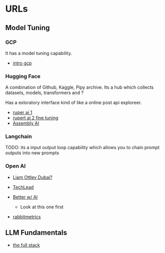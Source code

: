 # URLs

## Model Tuning

### GCP

It has a model tuning capability.

* [intro gcp](https://youtu.be/4A4W03qUTsw?si=U2qdBtVqCBsNmFSi)


### Hugging Face

A combination of Github, Kaggle, Pipy archive.  Its a hub which collects datasets, models, transformers and ?

Has a exloratory interface kind of like a online post api exploreer.

* [ruper ai 1](https://youtu.be/DQc2Mi7BcuI?si=bwR51JWIXoIFBBZT)
* [rupert ai 2 fine tuning](https://youtu.be/vNKIg8rXK6w?si=a4Y8VPX8f7TRNpRr)
* [Assembly AI](https://youtu.be/QEaBAZQCtwE?si=ilSi5sxXF3FRqD5V)

### Langchain

TODO: its a input output loop capability which allows you to chain prompt outputs into new prompts

### Open AI

* [Liam Ottley Dubai?](https://youtu.be/3EdEw4gyr-s?si=59SRXP8t_I0-xkfS)
* [TechLead](https://youtu.be/9AXP7tCI9PI?si=RAKqKwRCrmw6Uc5J)
* [Better w/ AI](https://youtu.be/_yzmQbez7gk?si=BBUDP56YLpkG7dCG)
    - Look at this one first


* [rabbitmetrics](https://youtu.be/aywZrzNaKjs?si=6IJXVmT4uAb2g1N2)

## LLM Fundamentals

* [the full stack](https://youtu.be/MyFrMFab6bo?si=Ik-Ka1fHxM5FehWN)
